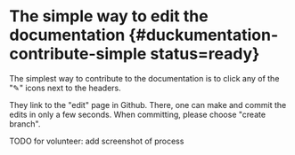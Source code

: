 
# The simple way to edit the documentation {#duckumentation-contribute-simple status=ready} 

The simplest way to contribute to the documentation is to click any of the "✎" icons next to the headers.

They link to the "edit" page in Github. There, one can make and commit the edits in only a few seconds.
When committing, please choose "create branch".


TODO for volunteer: add screenshot of process


